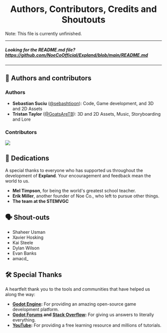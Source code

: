 <h1 align="center">Authors, Contributors, Credits and Shoutouts</h1>
Note: This file is currently unfinished.

---

##### Looking for the README.md file? https://github.com/NoeCoOfficial/Expland/blob/main/README.md

---

## 👥 Authors and contributors

### Authors

- **Sebastian Suciu** ([@sebashtioon](https://github.com/sebashtioon)): Code, Game development, and 3D and 2D Assets
- **Tristan Taylor** ([@GoatsAreTB](https://github.com/GoatsAreTB)): 3D and 2D Assets, Music, Storyboarding and Lore

### Contributors
<a href="https://github.com/NoeCoOfficial/Expland/graphs/contributors">
  <img src="https://contrib.rocks/image?repo=NoeCoOfficial/Expland" />
</a>

## 🎨 Dedications

A special thanks to everyone who has supported us throughout the development of **Expland**. Your encouragement and feedback mean the world to us.

- **Mel Timpson**, for being the world's greatest school teacher.
- **Erik Miller**, another founder of Noe Co., who left to pursue other things.
- **The team at the STEMVGC**

## 🗣️ Shout-outs

- Shaheer Usman
- Xavier Hosking
- Kai Steele
- Dylan Wilson
- Evan Banks
- amacd_

## 🛠 Special Thanks

A heartfelt thank you to the tools and communities that have helped us along the way:

- **[Godot Engine](https://godotengine.org/):** For providing an amazing open-source game development platform.
- **[Godot Forums](https://forum.godotengine.org/) and [Stack Overflow](https://stackoverflow.com/):** For giving us answers to literally everything.
- **[YouTube](https://youtube.com):** For providing a free learning resource and millions of tutorials.
